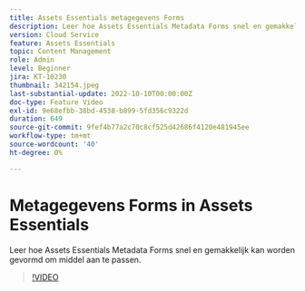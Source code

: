 ```yaml
---
title: Assets Essentials metagegevens Forms
description: Leer hoe Assets Essentials Metadata Forms snel en gemakkelijk kan worden gevormd om activa meta-gegevens aan te passen.
version: Cloud Service
feature: Assets Essentials
topic: Content Management
role: Admin
level: Beginner
jira: KT-10230
thumbnail: 342154.jpeg
last-substantial-update: 2022-10-10T00:00:00Z
doc-type: Feature Video
exl-id: 9e68efbb-38bd-4538-b899-5fd356c9322d
duration: 649
source-git-commit: 9fef4b77a2c70c8cf525d42686f4120e481945ee
workflow-type: tm+mt
source-wordcount: '40'
ht-degree: 0%

---
```


# Metagegevens Forms in Assets Essentials

Leer hoe Assets Essentials Metadata Forms snel en gemakkelijk kan worden gevormd om middel aan te passen.

>[!VIDEO](https://video.tv.adobe.com/v/342154?quality=12&learn=on)
